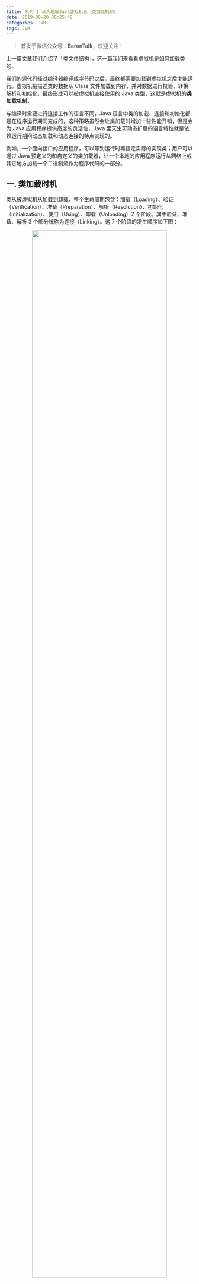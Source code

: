 ```yaml
---
title: 系列 | 深入理解Java虚拟机三（类加载机制）
date: 2019-08-20 00:25:48
categories: JVM
tags: JVM
---
```

> 首发于微信公众号：**BaronTalk**，欢迎关注！

上一篇文章我们介绍了[「类文件结构」](https://mp.weixin.qq.com/s/mSqiItrTAhlk0UY-0j5TpA)，这一篇我们来看看虚拟机是如何加载类的。

我们的源代码经过编译器编译成字节码之后，最终都需要加载到虚拟机之后才能运行。虚拟机把描述类的数据从 Class 文件加载到内存，并对数据进行校验、转换解析和初始化，最终形成可以被虚拟机直接使用的 Java 类型，这就是虚拟机的**类加载机制**。

与编译时需要进行连接工作的语言不同，Java 语言中类的加载、连接和初始化都是在程序运行期间完成的，这种策略虽然会让类加载时增加一些性能开销，但是会为 Java 应用程序提供高度的灵活性，Java 里天生可动态扩展的语言特性就是依赖运行期间动态加载和动态连接的特点实现的。
<!-- more -->
例如，一个面向接口的应用程序，可以等到运行时再指定实际的实现类；用户可以通过 Java 预定义的和自定义的类加载器，让一个本地的应用程序运行从网络上或其它地方加载一个二进制流作为程序代码的一部分。

## 一. 类加载时机

类从被虚拟机从加载到卸载，整个生命周期包含：加载（Loading）、验证（Verification）、准备（Preparation）、解析（Resolution）、初始化（Initialization）、使用（Using）、卸载（Unloading）7 个阶段。其中验证、准备、解析 3 个部分统称为连接（Linking）。这 7 个阶段的发生顺序如下图：

<div align="center"><img src="https://resources.baronzhang.com/blog/jvm/3/类加载过程.png" width="85%"/></div>

上图中加载、验证、准备、初始化和卸载 5 个阶段的顺序是确定的，类的加载过程必须按照这种顺序按部就班的开始「注意，这里说的是按部就班的开始，并不要求前一阶段执行完才能进入下一阶段」，而解析阶段则不一定：它在某些情况下可以在初始化阶段之后再开始，这是为了支持 Java 的动态绑定。

虚拟机规范中对于什么时候开始类加载过程的第一节点「加载」并没有强制约束。但是对于「初始化」阶段，虚拟机则是严格规定了有且只有以下 5 种情况，如果类没有进行初始化，则必须立即对类进行「初始化」（加载、验证、准备自然需要在此之前开始）：

1. 遇到 new、getstatic、putstatic 或 invokestatic 这 4 条字节码指令；
2. 使用 java.lang.reflect 包的方法对类进行反射调用的时候；
3. 当初始化一个类的时候，发现其父类还没有进行初始化的时候，需要先触发其父类的初始化；
4. 当虚拟机启动时，用户需要指定一个要执行的主类，虚拟机会先初始化这个类；
5. 当使用 JDK 1.7 的动态语言支持时，如果一个 java.lang.invoke.MethodHandle 实例最后的解析结果 REF_getStatic、REF_putStatic、REF_invokeStatic 的方法句柄，并且这个方法句柄所对应的类没有初始化。

「有且只有」以上 5 种场景会触发类的初始化，这 5 种场景中的行为称为对一个类的主动引用。除此之外，所有引用类的方式都不会触发初始化，称为被动引用。比如如下几种场景就是被动引用：

1. 通过子类引用父类的静态字段，不会导致子类的初始化；
2. 通过数组定义来引用类，不会触发此类的初始化；
3. 常量在编译阶段会存入调用类的常量池中，本质上并没有直接引用到定义常量的类，因此不会触发定义常量的类的初始化；

## 二. 类加载过程

### 加载

这里的「加载」是指「类加载」过程的一个阶段。在加载阶段，虚拟机需要完成以下 3 件事：

1. 通过一个类的全限定名来获取定义此类的二进制字节流；
2. 将这个字节流所代表的静态存储结构转化为方法区的运行时数据结构；
3. 在内存中生成一个代表这个类的 java.lang.Class 对象，作为方法区这个类的各种数据的访问入口。

### 验证

验证是连接阶段的第一步，这一阶段的目的是为了确保 Class 文件的字节流中包含的信息符合当前虚拟机的要求，并且不会危害虚拟机自身的安全。验证阶段大致上会完成下面 4 个阶段的检验动作：

1. **文件格式验证**：第一阶段要验证字节流是否符合 Class 文件格式的规范，并且能够被当前版本的虚拟机处理。验证点主要包括：是否以魔数 0xCAFEBABE 开头；主、次版本号是否在当前虚拟机处理范围之内；常量池的常量中是否有不被支持的常量类型；Class 文件中各个部分及文件本身是否有被删除的或者附加的其它信息等等。
2. **元数据验证**：第二阶段是对字节码描述的信息进行语义分析，以保证其描述的信息符合 Java 语言规范的要求，这个阶段的验证点包括：这个类是否有父类；这个类的父类是否继承了不允许被继承的类；如果这个类不是抽象类，是否实现了其父类或者接口之中要求实现的所有方法；类中的字段、方法是否与父类产生矛盾等等。
3. **字节码验证**：第三阶段是整个验证过程中最复杂的一个阶段，主要目的是通过数据流和控制流分析，确定程序语义是合法的、符合逻辑的。
4. **符号引用验证**：最后一个阶段的校验发生在虚拟机将符号引用转化为直接引用的时候，这个转化动作将在连接的第三阶段--解析阶段中发生。符号引用验证可以看做是对类自身以外（常量池中的各种符号引用）的形象进行匹配性校验。

### 准备

准备阶段是正式为类变量分配内存并设置类变量初始值的阶段，这些变量所使用的内存都将在方法区进行分配。这个阶段中有两个容易产生混淆的概念需要强调下：

- 首先，这时候进行内存分配的仅包括类变量（被 static 修饰的变量），而不包括实例变量，实例变量将会在对象实例化时随着对象一起分配在 Java 堆中；
- 其次这里所说的初始值「通常情况」下是数据类型的零值。假设一个类变量的定义为`public static int value = 123;` 那么变量 `value` 在准备阶段过后的初始值为 0 而不是 123，因为这个时候尚未执行任何 Java 方法，而把 value 赋值为 123 的 putstatic 指令是程序被编译之后，存放于类构造器 <init>() 方法之中，所以把 value 赋值为 123 的动作将在初始化阶段才会执行。

这里提到，在「通常情况」下初始值是零值，那相对的会有一些「特殊情况」：如果类字段的字段属性表中存在 ConstantsValue 属性，那在准备阶段变量 value 就会被初始化为 ConstantValue 属性所指的值。假设上面的类变量 value 的定义变为 `public static final int value = 123;`，编译时 JavaC 将会为 value 生成 ConstantValue 属性，在准备阶段虚拟机就会根据 ConstantValue 的设置将 value 赋值为 123。

### 解析

解析阶段是虚拟机将常量池内的符号引用替换为直接引用的过程。前面提到过很多次符号引用和直接引用，那么到底什么是符号引用和直接引用呢？

- **符号引用（Symbolic Reference）**：符号引用以一组符号来描述所引用的目标，符号可以上任何形式的字面量，只要使用时能无歧义地定位到目标即可。
- **直接引用（Direct Reference）**：直接引用可以是直接指向目标的指针、相对偏移量或是一个能间接定位到目标的句柄。

### 初始化

类初始化阶段是类加载过程中的最后一步，前面的类加载过程中，除了在加载阶段用户应用程序可以通过自定义类加载器参与之外，其余动作完全是由虚拟机主导和控制的。到了初始化阶段，才真正开始执行类中定义的 Java 程序代码。初始阶段是执行类构造器 <init>() 方法的过程。

## 三. 类加载器

虚拟机设计团队把类加载阶段中的「通过一个类的全限定名来获取描述此类的二进制字节流」这个动作放到 Java 虚拟机外部去实现，以便让应用程序自己决定如何去获取所需要的类。实现这个动作的代码模块称为「类加载器」。

### 类与类加载器

对于任意一个类，都需要由加载它的类加载器和这个类本身一同确立其在 Java 虚拟机的唯一性，每个类加载器都拥有一个独立的类名称空间。也就是说：比较两个类是否「相等」，只要在这两个类是由同一个类加载器加载的前提下才有意义，否则，即使这两个类来源于同一个 Class 文件，被同一个虚拟机加载，只要加载它们的类加载器不同，那这两个类就必定不相等。

### 双亲委派模型

从 Java 虚拟机的角度来讲，只存在两种不同的类加载器：一种是启动类加载器（Bootstrap ClassLoader），这个类加载器使用 C++ 来实现，是虚拟机自身的一部分；另一种就是所有其他的类加载器，这些类加载器都由 Java 来实现，独立于虚拟机外部，并且全都继承自抽象类 `java.lang.ClassLoader`。

从 Java 开发者的角度来看，类加载器可以划分为：

- **启动类加载器（Bootstrap ClassLoader）**：这个类加载器负责将存放在 <JAVA_HOME>\lib 目录中的类库加载到虚拟机内存中。启动类加载器无法被 Java 程序直接引用，用户在编写自定义类加载器时，如果需要把加载请求委派给启动类加载器，那直接使用 null 代替即可；
- **扩展类加载器（Extension ClassLoader）**：这个类加载器由 `sun.misc.Launcher$ExtClassLoader` 实现，它负责加载 <JAVA_HOME>\lib\ext 目录中，或者被 java.ext.dirs 系统变量所指定的路径中的所有类库，开发者可以直接使用扩展类加载器；
- **应用程序类加载器（Application ClassLoader）**：这个类加载器由 `sun.misc.Launcher$App-ClassLoader` 实现。`getSystemClassLoader()` 方法返回的就是这个类加载器，因此也被称为系统类加载器。它负责加载用户类路径（ClassPath）上所指定的类库。开发者可以直接使用这个类加载器，如果应用程序中没有自定义过自己的类加载器，一般情况下这个就是程序中默认的类加载器。

我们的应用程序都是由这 3 种类加载器互相配合进行加载的，在必要时还可以自己定义类加载器。它们的关系如下图所示：

<div align="center"><img src="https://resources.baronzhang.com/blog/jvm/3/双亲委派模型.png" width="55%"/></div>

上图中所呈现出的这种层次关系，称为类加载器的双亲委派模型（Parents Delegation Model）。双亲委派模型要求除了顶层的启动类加载器以外，其余的类加载器都应当有自己的父类加载器。

双亲委派模型的工作过程是这样的：如果一个类加载器收到了类加载的请求，它首先不会自己去尝试加载这个类，而是把这个请求委派给父类加载器去完成，每一个层次的类加载器都是如此，因此所有的加载请求最终都应该传送到顶层的启动类加载器中，只有当父类加载器反馈自己无法完成这个类加载请求（它的搜索范围中没有找到所需的类）时，子加载器才会尝试自己去加载。

这样做的好处就是 Java 类随着它的类加载器一起具备了一种带有优先级的层次关系。例如 java.lang.Object，它放在 rt.jar 中，无论哪一个类加载器要加载这个类，最终都是委派给处于模型顶端的启动类加载器来加载，因此 Object 类在程序的各种类加载器环境中都是同一个类。相反，如果没有使用双亲委派模型，由各个类加载器自行去加载的话，如果用户自己编写了一个称为 java.lang.Object 的类，并放在程序的 ClassPath 中，那系统中将会出现多个不同的 Object 类，Java 类型体系中最基本的行为也就无法保证了。

双亲委派模型对于保证 Java 程序运行的稳定性很重要，但它的实现很简单，实现双亲委派模型的代码都集中在 java.lang.ClassLoader 的 loadClass() 方法中，逻辑很清晰：先检查是否已经被加载过，若没有则调用父类加载器的 loadClass() 方法，若父加载器为空则默认使用启动类加载器作为父加载器。如果父类加载失败，抛出 ClassNotFoundException 异常后，再调用自己的 findClass() 方法进行加载。

```java
protected Class<?> loadClass(String name, boolean resolve)
        throws ClassNotFoundException {
    // 首先，检查请求的类是不是已经被加载过
    Class<?> c = findLoadedClass(name);
    if (c == null) {
        try {
            if (parent != null) {
                c = parent.loadClass(name, false);
            } else {
                c = findBootstrapClassOrNull(name);
            }
        } catch (ClassNotFoundException e) {
            // 如果父类抛出 ClassNotFoundException 说明父类加载器无法完成加载
        }

        if (c == null) {
            // 如果父类加载器无法加载，则调用自己的 findClass 方法来进行类加载
            c = findClass(name);
        }
    }
    if (resolve) {
        resolveClass(c);
    }
    return c;
}
```

关于类文件结构和类加载就通过连续的两篇文章介绍到这里了，下一篇我们来聊聊「虚拟机的字节码执行引擎」。

**参考资料：**

- 《深入理解 Java 虚拟机：JVM 高级特性与最佳实践（第 2 版）》

---

> 如果你喜欢我的文章，就关注下我的公众号 **BaronTalk** 、 [**知乎专栏**](https://zhuanlan.zhihu.com/baron) 或者在 [**GitHub**](https://github.com/BaronZ88) 上添个 Star 吧！
>
> - 微信公众号：**BaronTalk**
> - 知乎专栏：[https://zhuanlan.zhihu.com/baron](https://zhuanlan.zhihu.com/baron)  
> - GitHub：[https://github.com/BaronZ88](https://github.com/BaronZ88)

<div align="center"><img src="https://resources.baronzhang.com/blog/common/gzh3.png" width="85%"/></div>